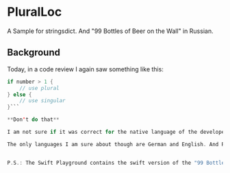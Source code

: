 # PluralLoc
A Sample for stringsdict. And "99 Bottles of Beer on the Wall" in Russian.


## Background

Today, in a code review I again saw something like this:

```swift
if number > 1 {
	// use plural
} else {
	// use singular
}```

**Don't do that**

I am not sure if it was correct for the native language of the developer, it is worng in most languages. But to the rescue, Apple provides a system to localize your plural forms, and this project is a sample for it.

The only languages I am sure about though are German and English. And Russian. Feel free to check or add more languages.


P.S.: The Swift Playground contains the swift version of the "99 Bottles Of Beer" algorithm in Russian